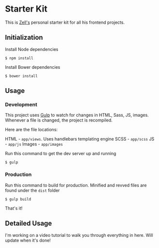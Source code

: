 # Starter Kit

This is [Zell's](http://www.zell-weekeat.com) personal starter kit for all his frontend projects. 

## Initialization

Install Node dependencies 

~~~
$ npm install
~~~

Install Bower dependencies

~~~
$ bower install
~~~

## Usage 

### Development

This project uses [Gulp]() to watch for changes in HTML, Sass, JS, images. Whenever a file is changed, the project is recompiled. 

Here are the file locations: 

HTML - `app/views`. Uses handlebars templating engine
SCSS - `app/scss`
JS - `app/js`
Images - `app/images`

Run this command to get the dev server up and running

~~~
$ gulp
~~~

### Production

Run this command to build for production. Minified and revved files are found under the `dist` folder

~~~
$ gulp build
~~~

That's it!

## Detailed Usage 

I'm working on a video tutorial to walk you through everything in here. Will update when it's done! 
